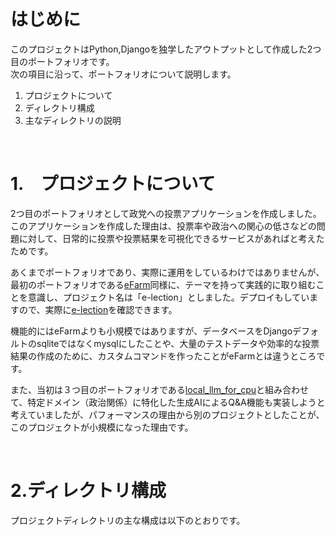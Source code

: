 # はじめに

このプロジェクトはPython,Djangoを独学したアウトプットとして作成した2つ目のポートフォリオです。  
次の項目に沿って、ポートフォリオについて説明します。

1. プロジェクトについて
2. ディレクトリ構成
3. 主なディレクトリの説明

<br>

# 1.　プロジェクトについて

2つ目のポートフォリオとして政党への投票アプリケーションを作成しました。このアプリケーションを作成した理由は、投票率や政治への関心の低さなどの問題に対して、日常的に投票や投票結果を可視化できるサービスがあればと考えたためです。  

あくまでポートフォリオであり、実際に運用をしているわけではありませんが、最初のポートフォリオである[eFarm](https://github.com/ryskkkkw/eFarm/tree/main)同様に、テーマを持って実践的に取り組むことを意識し、プロジェクト名は「e-lection」としました。デプロイもしていますので、実際に[e-lection](https://krkr.pythonanywhere.com/)を確認できます。

機能的にはeFarmよりも小規模ではありますが、データベースをDjangoデフォルトのsqliteではなくmysqlにしたことや、大量のテストデータや効率的な投票結果の作成のために、カスタムコマンドを作ったことがeFarmとは違うところです。  

また、当初は３つ目のポートフォリオである[local_llm_for_cpu](https://github.com/ryskkkkw/local_llm_for_cpu)と組み合わせて、特定ドメイン（政治関係）に特化した生成AIによるQ&A機能も実装しようと考えていましたが、パフォーマンスの理由から別のプロジェクトとしたことが、このプロジェクトが小規模になった理由です。


<br>

# 2.ディレクトリ構成

プロジェクトディレクトリの主な構成は以下のとおりです。
